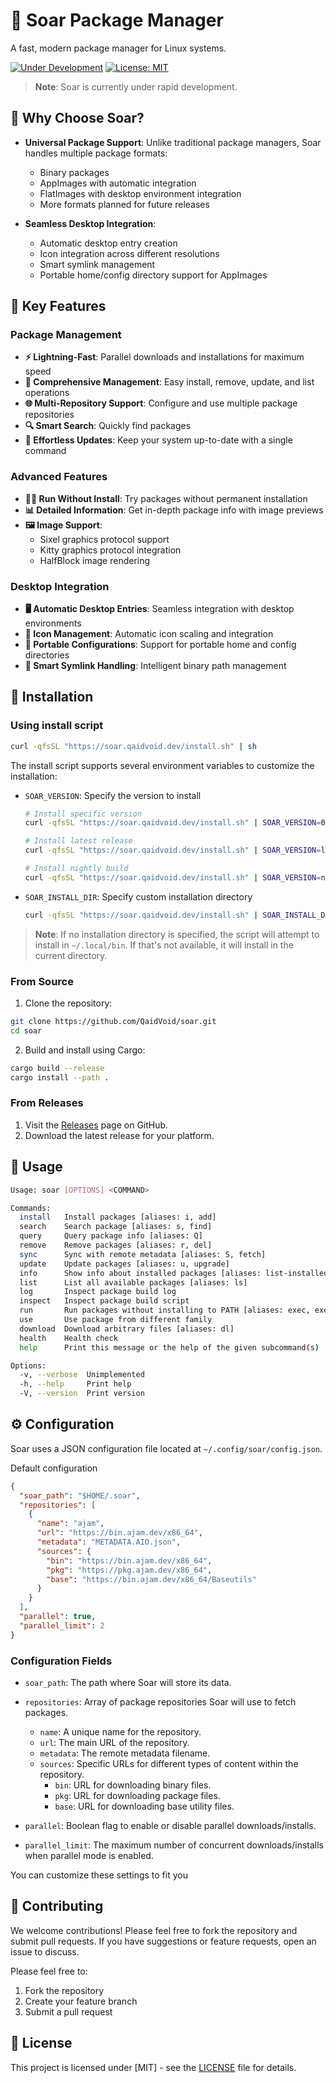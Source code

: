 # 🚀 Soar Package Manager

A fast, modern package manager for Linux systems.

[![Under Development](https://img.shields.io/badge/status-under%20development-orange)](https://github.com/QaidVoid/soar)
[![License: MIT](https://img.shields.io/badge/License-MIT-yellow.svg)](https://opensource.org/licenses/MIT)


> **Note**: Soar is currently under rapid development.

## 🎯 Why Choose Soar?

- **Universal Package Support**: Unlike traditional package managers, Soar handles multiple package formats:
  - Binary packages
  - AppImages with automatic integration
  - FlatImages with desktop environment integration
  - More formats planned for future releases

- **Seamless Desktop Integration**: 
  - Automatic desktop entry creation
  - Icon integration across different resolutions
  - Smart symlink management
  - Portable home/config directory support for AppImages

## 🌟 Key Features

### Package Management
- **⚡ Lightning-Fast**: Parallel downloads and installations for maximum speed
- **🧰 Comprehensive Management**: Easy install, remove, update, and list operations
- **🌐 Multi-Repository Support**: Configure and use multiple package repositories
- **🔍 Smart Search**: Quickly find packages
- **🔄 Effortless Updates**: Keep your system up-to-date with a single command

### Advanced Features
- **🏃‍♂️ Run Without Install**: Try packages without permanent installation
- **📊 Detailed Information**: Get in-depth package info with image previews
- **🖼️ Image Support**: 
  - Sixel graphics protocol support
  - Kitty graphics protocol integration
  - HalfBlock image rendering

### Desktop Integration
- **🖥️ Automatic Desktop Entries**: Seamless integration with desktop environments
- **🎨 Icon Management**: Automatic icon scaling and integration
- **📁 Portable Configurations**: Support for portable home and config directories
- **🔗 Smart Symlink Handling**: Intelligent binary path management

## 🔧 Installation

### Using install script
```sh
curl -qfsSL "https://soar.qaidvoid.dev/install.sh" | sh
```
The install script supports several environment variables to customize the installation:

- `SOAR_VERSION`: Specify the version to install
  ```sh
  # Install specific version
  curl -qfsSL "https://soar.qaidvoid.dev/install.sh" | SOAR_VERSION=0.4.0 sh

  # Install latest release
  curl -qfsSL "https://soar.qaidvoid.dev/install.sh" | SOAR_VERSION=latest sh

  # Install nightly build
  curl -qfsSL "https://soar.qaidvoid.dev/install.sh" | SOAR_VERSION=nightly sh
  ```

- `SOAR_INSTALL_DIR`: Specify custom installation directory
  ```sh
  curl -qfsSL "https://soar.qaidvoid.dev/install.sh" | SOAR_INSTALL_DIR=~/.bin sh
  ```

> **Note**: If no installation directory is specified, the script will attempt to install in `~/.local/bin`. If that's not available, it will install in the current directory.

### From Source

1. Clone the repository:
```sh
git clone https://github.com/QaidVoid/soar.git
cd soar
```

2. Build and install using Cargo:
```sh
cargo build --release
cargo install --path .
```

### From Releases

1. Visit the [Releases](https://github.com/QaidVoid/soar/releases) page on GitHub.
2. Download the latest release for your platform.

## 🎯 Usage

```sh
Usage: soar [OPTIONS] <COMMAND>

Commands:
  install   Install packages [aliases: i, add]
  search    Search package [aliases: s, find]
  query     Query package info [aliases: Q]
  remove    Remove packages [aliases: r, del]
  sync      Sync with remote metadata [aliases: S, fetch]
  update    Update packages [aliases: u, upgrade]
  info      Show info about installed packages [aliases: list-installed]
  list      List all available packages [aliases: ls]
  log       Inspect package build log
  inspect   Inspect package build script
  run       Run packages without installing to PATH [aliases: exec, execute]
  use       Use package from different family
  download  Download arbitrary files [aliases: dl]
  health    Health check
  help      Print this message or the help of the given subcommand(s)

Options:
  -v, --verbose  Unimplemented
  -h, --help     Print help
  -V, --version  Print version
```

## ⚙️ Configuration

Soar uses a JSON configuration file located at `~/.config/soar/config.json`.

Default configuration
```json
{
  "soar_path": "$HOME/.soar",
  "repositories": [
    {
      "name": "ajam",
      "url": "https://bin.ajam.dev/x86_64",
      "metadata": "METADATA.AIO.json",
      "sources": {
        "bin": "https://bin.ajam.dev/x86_64",
        "pkg": "https://pkg.ajam.dev/x86_64",
        "base": "https://bin.ajam.dev/x86_64/Baseutils"
      }
    }
  ],
  "parallel": true,
  "parallel_limit": 2
}
```

### Configuration Fields

- `soar_path`: The path where Soar will store its data.

- `repositories`: Array of package repositories Soar will use to fetch packages.
  - `name`: A unique name for the repository.
  - `url`: The main URL of the repository.
  - `metadata`: The remote metadata filename.
  - `sources`: Specific URLs for different types of content within the repository.
    - `bin`: URL for downloading binary files.
    - `pkg`: URL for downloading package files.
    - `base`: URL for downloading base utility files.

- `parallel`: Boolean flag to enable or disable parallel downloads/installs.

- `parallel_limit`: The maximum number of concurrent downloads/installs when parallel mode is enabled.

You can customize these settings to fit you


## 🤝 Contributing

We welcome contributions! Please feel free to fork the repository and submit
pull requests. If you have suggestions or feature requests, open an issue to
discuss.

Please feel free to:
1. Fork the repository
2. Create your feature branch
3. Submit a pull request

## 📝 License

This project is licensed under [MIT] - see the [LICENSE](LICENSE) file for details.

